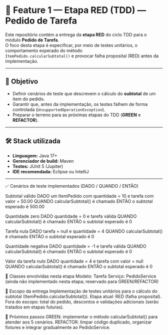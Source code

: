# 📌 Feature 1 — Etapa RED (TDD) — Pedido de Tarefa

Este repositório contém a entrega da **etapa RED** do ciclo TDD para o módulo **Pedido de Tarefa**.  
O foco desta etapa é especificar, por meio de testes unitários, o comportamento esperado do método  
`ItemPedido.calcularSubtotal()` e provocar falha proposital (RED) antes da implementação.

---

## 🎯 Objetivo
- Definir cenários de teste que descrevem o cálculo do **subtotal** de um item do pedido.  
- Garantir que, antes da implementação, os testes falhem de forma controlada (`UnsupportedOperationException`).  
- Preparar o terreno para as próximas etapas do TDD (**GREEN** e **REFACTOR**).

---

## 🛠️ Stack utilizada
- **Linguagem:** Java 17+  
- **Gerenciador de build:** Maven  
- **Testes:** JUnit 5 (Jupiter)  
- **IDE recomendada:** Eclipse ou IntelliJ  



---
✅ Cenários de teste implementados (DADO / QUANDO / ENTÃO)

Subtotal válido
DADO um ItemPedido com quantidade = 10 e tarefa com valor = 50.00
QUANDO calcularSubtotal() é chamado
ENTÃO o subtotal esperado é 500.00

Quantidade zero
DADO quantidade = 0 e tarefa válida
QUANDO calcularSubtotal() é chamado
ENTÃO o subtotal esperado é 0

Tarefa nula
DADO tarefa = null e quantidade = 4
QUANDO calcularSubtotal() é chamado
ENTÃO o subtotal esperado é 0

Quantidade negativa
DADO quantidade = -1 e tarefa válida
QUANDO calcularSubtotal() é chamado
ENTÃO o subtotal esperado é 0

Valor da tarefa nulo
DADO quantidade = 4 e tarefa com valor = null
QUANDO calcularSubtotal() é chamado
ENTÃO o subtotal esperado é 0


🧩 Classes envolvidas nesta etapa
Modelo: Tarefa
Serviço: PedidoService (ainda não implementado nesta etapa; reservado para GREEN/REFACTOR)

📌 Escopo da entrega
Implementação de testes unitários para o cálculo do subtotal (ItemPedido.calcularSubtotal()).
Etapa atual: RED (falha proposital).
Fora do escopo: total do pedido, descontos e validações adicionais (serão tratados em etapas futuras).

🚀 Próximos passos
GREEN: implementar o método calcularSubtotal() para atender aos 5 cenários.
REFACTOR: limpar código duplicado, organizar fixtures e integrar gradualmente ao PedidoService.





